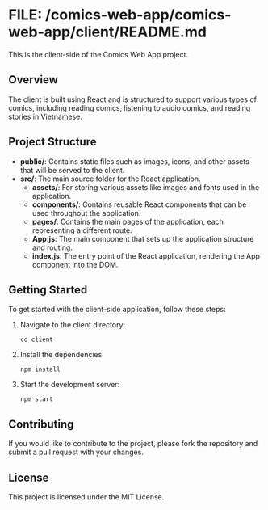 # FILE: /comics-web-app/comics-web-app/client/README.md

This is the client-side of the Comics Web App project. 

## Overview
The client is built using React and is structured to support various types of comics, including reading comics, listening to audio comics, and reading stories in Vietnamese.

## Project Structure
- **public/**: Contains static files such as images, icons, and other assets that will be served to the client.
- **src/**: The main source folder for the React application.
  - **assets/**: For storing various assets like images and fonts used in the application.
  - **components/**: Contains reusable React components that can be used throughout the application.
  - **pages/**: Contains the main pages of the application, each representing a different route.
  - **App.js**: The main component that sets up the application structure and routing.
  - **index.js**: The entry point of the React application, rendering the App component into the DOM.

## Getting Started
To get started with the client-side application, follow these steps:

1. Navigate to the client directory:
   ```
   cd client
   ```

2. Install the dependencies:
   ```
   npm install
   ```

3. Start the development server:
   ```
   npm start
   ```

## Contributing
If you would like to contribute to the project, please fork the repository and submit a pull request with your changes.

## License
This project is licensed under the MIT License.
